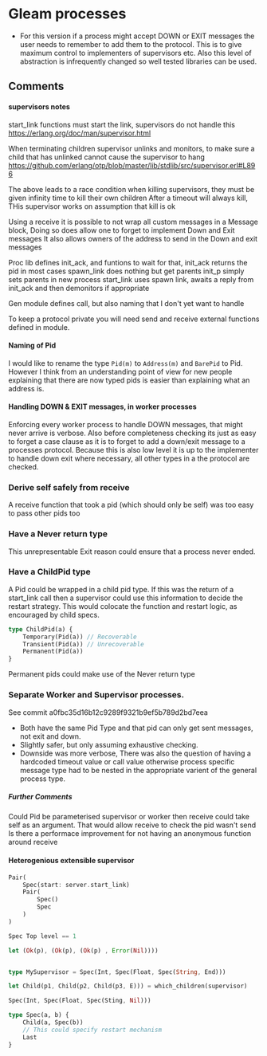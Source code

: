 # Gleam processes

- For this version if a process might accept DOWN or EXIT messages the user needs to remember to add them to the protocol.
  This is to give maximum control to implementers of supervisors etc.
  Also this level of abstraction is infrequently changed so well tested libraries can be used.

## Comments

#### supervisors notes

start_link functions must start the link, supervisors do not handle this
https://erlang.org/doc/man/supervisor.html

When terminating children supervisor unlinks and monitors, to make sure a child that has unlinked cannot cause the supervisor to hang
https://github.com/erlang/otp/blob/master/lib/stdlib/src/supervisor.erl#L896

The above leads to a race condition when killing supervisors, they must be given infinity time to kill their own children
After a timeout will always kill,
THis supervisor works on assumption that kill is ok

Using a receive it is possible to not wrap all custom messages in a Message block,
Doing so does allow one to forget to implement Down and Exit messages
It also allows owners of the address to send in the Down and exit messages

Proc lib defines init_ack, and funtions to wait for that, init_ack returns the pid in most cases
spawn_link does nothing but get parents
init_p simply sets parents in new process
start_link uses spawn link, awaits a reply from init_ack and then demonitors if appropriate

Gen module defines call, but also naming that I don't yet want to handle

To keep a protocol private you will need send and receive external functions defined in module.

#### Naming of Pid

I would like to rename the type `Pid(m)` to `Address(m)` and `BarePid` to Pid.
However I think from an understanding point of view for new people explaining that there are now typed pids is easier than explaining what an address is.

#### Handling DOWN & EXIT messages, in worker processes

Enforcing every worker process to handle DOWN messages, that might never arrive is verbose.
Also before completeness checking its just as easy to forget a case clause as it is to forget to add a down/exit message to a processes protocol.
Because this is also low level it is up to the implementer to handle down exit where necessary, all other types in a the protocol are checked.

### Derive self safely from receive

A receive function that took a pid (which should only be self) was too easy to pass other pids too

### Have a Never return type

This unrepresentable Exit reason could ensure that a process never ended.

### Have a ChildPid type

A Pid could be wrapped in a child pid type.
If this was the return of a start_link call then a supervisor could use this information to decide the restart strategy.
This would colocate the function and restart logic, as encouraged by child specs.

```rust
type ChildPid(a) {
    Temporary(Pid(a)) // Recoverable
    Transient(Pid(a)) // Unrecoverable
    Permanent(Pid(a))
}
```

Permanent pids could make use of the Never return type

### Separate Worker and Supervisor processes.

See commit a0fbc35d16b12c9289f9321b9ef5b789d2bd7eea

- Both have the same Pid Type and that pid can only get sent messages, not exit and down.
- Slightly safer, but only assuming exhaustive checking.
- Downside was more verbose, There was also the question of having a hardcoded timeout value or call value otherwise process specific message type had to be nested in the appropriate varient of the general process type.

##### Further Comments

Could Pid be parameterised supervisor or worker then receive could take self as an argument.
That would allow receive to check the pid wasn't send
Is there a performace improvement for not having an anonymous function around receive

#### Heterogenious extensible supervisor

```rust
Pair(
    Spec(start: server.start_link)
    Pair(
        Spec()
        Spec
    )
)

Spec Top level == 1

let (Ok(p), (Ok(p), (Ok(p) , Error(Nil))))


type MySupervisor = Spec(Int, Spec(Float, Spec(String, End)))

let Child(p1, Child(p2, Child(p3, E))) = which_children(supervisor)

Spec(Int, Spec(Float, Spec(Sting, Nil)))

type Spec(a, b) {
    Child(a, Spec(b))
    // This could specify restart mechanism
    Last
}
```
